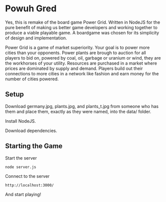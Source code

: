 Powuh Gred
===========

Yes, this is remake of the board game Power Grid. Written in NodeJS for the pure
benefit of making us better game developers and working together to produce a
viable playable game. A boardgame was chosen for its simplicity of design and
implementation.

Power Grid is a game of market superiority. Your goal is to power more cities
than your opponents. Power plants are brough to auction for all players to bid
on, powered by coal, oil, garbage or uranium or wind, they are the workhorses of
your utility.  Resources are purchased in a market where prices are dominated by
supply and demand.  Players build out their connections to more cities in a
network like fashion and earn money for the number of cities powered.

Setup
-----

Download germany.jpg, plants.jpg, and plants_t.jpg from someone who has them
and place them, exactly as they were named, into the data/ folder.

Install NodeJS.

Download dependencies.

Starting the Game
-----------------

Start the server

	node server.js
	
Connect to the server

	http://localhost:3000/
	
And start playing!	
	